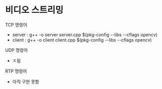 # 비디오 스트리밍

TCP 명령어

* server : g++ -o server server.cpp $(pkg-config --libs --cflags opencv)
* client : g++ -o client client.cpp $(pkg-config --libs --cflags opencv)

UDP 명령어

* ㅈ됨

RTP 명령어

* 아직 구현 못함
